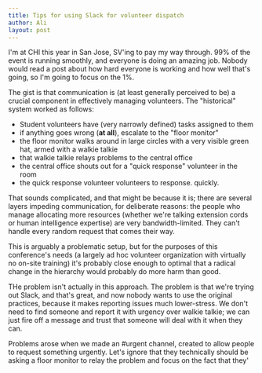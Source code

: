 ```yaml
---
title: Tips for using Slack for volunteer dispatch
author: Ali
layout: post
---
```


I'm at CHI this year in San Jose, SV'ing to pay my way through.
99% of the event is running smoothly, and everyone is doing an amazing job.
Nobody would read a post about how hard everyone is working and how well that's going,
so I'm going to focus on the 1%.

The gist is that communication is
(at least generally perceived to be)
a crucial component in effectively managing volunteers.
The "historical" system worked as follows:

- Student volunteers have (very narrowly defined) tasks assigned to them
- if anything goes wrong (**at all**), escalate to the "floor monitor"
- the floor monitor walks around in large circles with a very visible green hat, armed with a walkie talkie
- that walkie talkie relays problems to the central office
- the central office shouts out for a "quick response" volunteer in the room
- the quick response volunteer volunteers to response. quickly.

That sounds complicated, and that might be because it is;
there are several layers impeding communication, for deliberate reasons: the people who manage allocating more resources
(whether we're talking extension cords or human intelligence expertise)
are very bandwidth-limited. They can't handle every random request that comes their way.

This is arguably a problematic setup, but for the purposes of this conference's needs
(a largely ad hoc volunteer organization with virtually no on-site training)
it's probably close enough to optimal that a radical change in the hierarchy would probably do more harm than good.

THe problem isn't actually in this approach.
The problem is that we're trying out Slack, and that's great,
and now nobody wants to use the original practices,
because it makes reporting issues much lower-stress.
We don't need to find someone and report it with urgency over walkie talkie;
we can just fire off a message and trust that someone will deal with it when they can.

Problems arose when we made an #urgent channel, created to allow people to request something urgently.
Let's ignore that they technically should be asking a floor monitor to relay the problem and focus on
the fact that they'